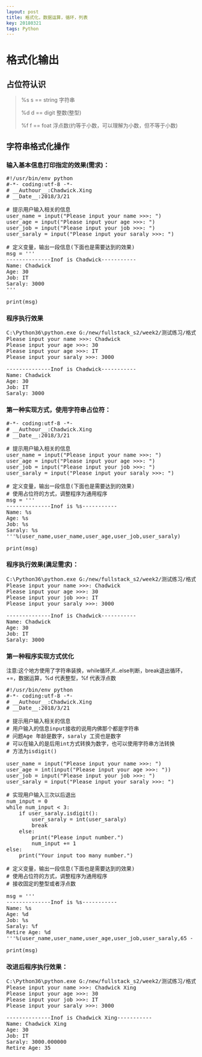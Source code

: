 ```yaml
---
layout: post
title: 格式化，数据运算，循环，列表
key: 20180321
tags: Python
---
```


# 格式化输出

## 占位符认识
> %s s == string 字符串
> 
> %d d == digit 整数(整型)
> 
> %f f == foat 浮点数(约等于小数，可以理解为小数，但不等于小数)

## 字符串格式化操作

### 输入基本信息打印指定的效果(需求)：

<pre>
#!/usr/bin/env python
#-*- coding:utf-8 -*-
# __Authour__:Chadwick.Xing
# __Date__:2018/3/21

# 提示用户输入相关的信息
user_name = input("Please input your name >>>: ")
user_age = input("Please input your age >>>: ")
user_job = input("Please input your job >>>: ")
user_saraly = input("Please input your saraly >>>: ")

# 定义变量，输出一段信息(下面也是需要达到的效果)
msg = '''
--------------Inof is Chadwick-----------
Name: Chadwick
Age: 30
Job: IT
Saraly: 3000
'''

print(msg)
</pre>

### 程序执行效果
<pre>
C:\Python36\python.exe G:/new/fullstack_s2/week2/测试练习/格式化输出，数据运算，循环，list/format.py
Please input your name >>>: Chadwick
Please input your age >>>: 30
Please input your age >>>: IT
Please input your saraly >>>: 3000

--------------Inof is Chadwick-----------
Name: Chadwick
Age: 30
Job: IT
Saraly: 3000
</pre>

### 第一种实现方式，使用字符串占位符：
<pre>
#-*- coding:utf-8 -*-
# __Authour__:Chadwick.Xing
# __Date__:2018/3/21

# 提示用户输入相关的信息
user_name = input("Please input your name >>>: ")
user_age = input("Please input your age >>>: ")
user_job = input("Please input your job >>>: ")
user_saraly = input("Please input your saraly >>>: ")

# 定义变量，输出一段信息(下面也是需要达到的效果)
# 使用占位符的方式，调整程序为通用程序
msg = '''
--------------Inof is %s-----------
Name: %s
Age: %s
Job: %s
Saraly: %s
'''%(user_name,user_name,user_age,user_job,user_saraly)

print(msg)
</pre>

### 程序执行效果(满足需求)：
<pre>
C:\Python36\python.exe G:/new/fullstack_s2/week2/测试练习/格式化输出，数据运算，循环，list/format.py
Please input your name >>>: Chadwick
Please input your age >>>: 30
Please input your job >>>: IT
Please input your saraly >>>: 3000

--------------Inof is Chadwick-----------
Name: Chadwick
Age: 30
Job: IT
Saraly: 3000
</pre>

### 第一种程序实现方式优化

注意:这个地方使用了字符串装换，while循环,if...else判断，break退出循环，+=，数据运算，%d 代表整型，%f 代表浮点数

<pre>
#!/usr/bin/env python
#-*- coding:utf-8 -*-
# __Authour__:Chadwick.Xing
# __Date__:2018/3/21

# 提示用户输入相关的信息
# 用户输入的信息input接收的说用内佛那个都是字符串
# 问题Age 年龄是数字，saraly 工资也是数字
# 可以在输入的是后用int方式转换为数字，也可以使用字符串方法转换
# 方法为isdigit()

user_name = input("Please input your name >>>: ")
user_age = int(input("Please input your age >>>: "))
user_job = input("Please input your job >>>: ")
user_saraly = input("Please input your saraly >>>: ")

# 实现用户输入三次以后退出
num_input = 0
while num_input < 3:
    if user_saraly.isdigit():
        user_saraly = int(user_saraly)
        break
    else:
        print("Please input number.")
        num_input += 1
else:
    print("Your input too many number.")

# 定义变量，输出一段信息(下面也是需要达到的效果)
# 使用占位符的方式，调整程序为通用程序
# 接收固定的整型或者浮点数

msg = '''
--------------Inof is %s-----------
Name: %s
Age: %d
Job: %s
Saraly: %f
Retire Age: %d
'''%(user_name,user_name,user_age,user_job,user_saraly,65 - user_age)

print(msg)
</pre>

### 改进后程序执行效果：


<pre>
C:\Python36\python.exe G:/new/fullstack_s2/week2/测试练习/格式化输出，数据运算，循环，list/format.py
Please input your name >>>: Chadwick Xing
Please input your age >>>: 30
Please input your job >>>: IT
Please input your saraly >>>: 3000

--------------Inof is Chadwick Xing-----------
Name: Chadwick Xing
Age: 30
Job: IT
Saraly: 3000.000000
Retire Age: 35
</pre>